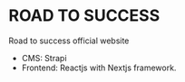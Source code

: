 # ROAD TO SUCCESS

Road to success official website

- CMS: Strapi
- Frontend: Reactjs with Nextjs framework.
